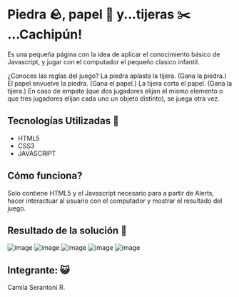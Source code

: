 # Piedra 🪨, papel 🧾 y...tijeras ✂️ ...Cachipún!

Es una pequeña página con la idea de aplicar el conocimiento básico de Javascript, y jugar con el computador el pequeño clasico infantil.

¿Conoces las reglas del juego?
La piedra aplasta la tijera. (Gana la piedra.)
El papel envuelve la piedra. (Gana el papel.)
La tijera corta el papel. (Gana la tijera.)
En caso de empate (que dos jugadores elijan el mismo elemento o que tres jugadores elijan cada uno un objeto distinto), se juega otra vez.

## Tecnologías Utilizadas 🧰

- HTML5
- CSS3 
- JAVASCRIPT

## Cómo funciona? 

Solo contiene HTML5 y el Javascript necesario para a partir de Alerts, hacer interactuar al usuario con el computador y mostrar el resultado del juego. 


## Resultado de la solución  🚀

![image](https://github.com/CamiSerantoni/rockPapperScissors/assets/152921799/aac8aab3-caca-4153-b06d-19706d6374ca)
![image](https://github.com/CamiSerantoni/rockPapperScissors/assets/152921799/811ebf3c-76e3-4ed8-9d91-f435a9b4d23a)
![image](https://github.com/CamiSerantoni/rockPapperScissors/assets/152921799/33a8c9c5-15d1-4c2b-a87b-507fcd30ee31)
![image](https://github.com/CamiSerantoni/rockPapperScissors/assets/152921799/b39d4695-0b87-4ed8-94d9-da70a660b084)
![image](https://github.com/CamiSerantoni/rockPapperScissors/assets/152921799/1a5d4fc6-a425-4721-b9be-c49f8e9c3263)


## Integrante: 😺
Camila Serantoni R. 

